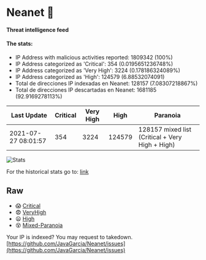 # Neanet :hocho:
#### Threat intelligence feed
#### The stats:

- IP Address with malicious activities reported: 1809342 (100%)
- IP Address categorized as 'Critical':  354 (0.0195651236748%)
- IP Address categorized as 'Very High':  3224 (0.178186324089%)
- IP Address categorized as 'High':  124579 (6.88532074091)
- Total de direcciones IP indexadas en Neanet:  128157 (7.08307218867%)
- Total de direcciones IP descartadas en Neanet:  1681185 (92.9169278113%)

| Last Update | Critical | Very High | High | Paranoia |
| --- | --- | --- | --- | --- |
| 2021-07-27 08:01:57 | 354 | 3224 | 124579 | 128157 mixed list (Critical + Very High + High)|

![Stats](https://docs.google.com/spreadsheets/d/e/2PACX-1vSnaNMIXVabIpDJjufMlzH7poXnshF3mgd8Is1g9ytUEzVsP5my4Trn8f-xkoLLQ38xpL3HtmUexLo6/pubchart?oid=501124687&format=image)

For the historical stats go to: [link](/stats.csv)
## Raw
- :scream: [Critical](https://raw.githubusercontent.com/JavaGarcia/Neanet/master/blacklists/neanet_critical.txt)
- :fearful: [VeryHigh](https://raw.githubusercontent.com/JavaGarcia/Neanet/master/blacklists/neanet_veryHigh.txtt)
- :frowning: [High](https://raw.githubusercontent.com/JavaGarcia/Neanet/master/blacklists/neanet_high.txt)
- :dizzy_face: [Mixed-Paranoia](https://raw.githubusercontent.com/JavaGarcia/Neanet/master/blacklists/neanet_all.txt)


Your IP is indexed? You may request to takedown. [https://github.com/JavaGarcia/Neanet/issues](https://github.com/JavaGarcia/Neanet/issues)




























































































































































































































































































































































































































































































































































































































































































































































































































































































































































































































































































































































































































































































































































































































































































































































































































































































































































































































































































































































































































































































































































































































































































































































































































































































































































































































































































































































































































































































































































































































































































































































































































































































































































































































































































































































































































































































































































































































































































































































































































































































































































































































































































































































































































































































































































































































































































































































































































































































































































































































































































































































































































































































































































































































































































































































































































































































































































































































































































































































































































































































































































































































































































































































































































































































































































































































































































































































































































































































































































































































































































































































































































































































































































































































































































































































































































































































































































































































































































































































































































